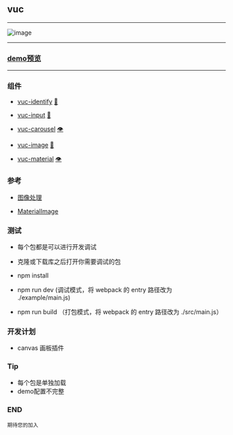 ## vuc

---

![image](https://github.com/loo41/vuc/blob/master/doc/canvas.gif)

---

### [demo预览](https://loo41.github.io/vuc/index.html)

---

### 组件
- [vuc-identify](https://github.com/loo41/vuc/tree/master/package/vuc-identify) [👀](http://vuc.tianchenyong.top/#/)

- [vuc-input](https://github.com/loo41/vuc/tree/master/package/vec-input) [👀](http://vuc.tianchenyong.top/#/identify)

- [vuc-carousel](https://github.com/loo41/vuc/tree/master/package/vuc-carousel) [👁️](http://vuc.tianchenyong.top/#/carousel)

- [vuc-image](https://github.com/loo41/vuc/tree/master/package/vuc-image) [👀](http://vuc.tianchenyong.top/#/image)

- [vuc-material](https://github.com/loo41/vuc/tree/master/package/vuc-material) [👁️](http://vuc.tianchenyong.top/#/materia)


### 参考

- [图像处理](https://www.cnblogs.com/st-leslie/p/8317850.html?utm_source=debugrun&utm_medium=referral)

- [MaterialImage](https://github.com/yscoder/MaterialImage)


### 测试

- 每个包都是可以进行开发调试

- 克隆或下载库之后打开你需要调试的包

- npm install

- npm run dev (调试模式，将 webpack 的 entry 路径改为 ./example/main.js)

- npm run build （打包模式，将 webpack 的 entry 路径改为 ./src/main.js）


### 开发计划

- canvas 画板插件

### Tip

- 每个包是单独加载
- demo配置不完整

### END
```
期待您的加入
```
